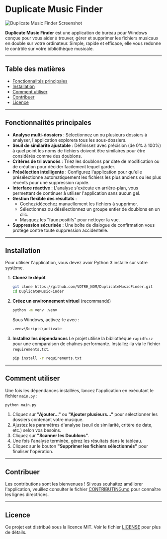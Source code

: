 # Duplicate Music Finder

![Duplicate Music Finder Screenshot](https://raw.githubusercontent.com/Warry/DuplicateMusicFinder/main/docs/screenshot.png) <!-- Placeholder for a real screenshot -->

**Duplicate Music Finder** est une application de bureau pour Windows conçue pour vous aider à trouver, gérer et supprimer les fichiers musicaux en double sur votre ordinateur. Simple, rapide et efficace, elle vous redonne le contrôle sur votre bibliothèque musicale.

---

## Table des matières

- [Fonctionnalités principales](#fonctionnalités-principales)
- [Installation](#installation)
- [Comment utiliser](#comment-utiliser)
- [Contribuer](#contribuer)
- [Licence](#licence)

---

## Fonctionnalités principales

- **Analyse multi-dossiers** : Sélectionnez un ou plusieurs dossiers à analyser, l'application explorera tous les sous-dossiers.
- **Seuil de similarité ajustable** : Définissez avec précision (de 0% à 100%) à quel point les noms de fichiers doivent être similaires pour être considérés comme des doublons.
- **Critères de tri avancés** : Triez les doublons par date de modification ou de création pour décider facilement lequel garder.
- **Présélection intelligente** : Configurez l'application pour qu'elle présélectionne automatiquement les fichiers les plus anciens ou les plus récents pour une suppression rapide.
- **Interface réactive** : L'analyse s'exécute en arrière-plan, vous permettant de continuer à utiliser l'application sans aucun gel.
- **Gestion flexible des résultats** :
    - Cochez/décochez manuellement les fichiers à supprimer.
    - Sélectionnez ou désélectionnez un groupe entier de doublons en un clic.
    - Masquez les "faux positifs" pour nettoyer la vue.
- **Suppression sécurisée** : Une boîte de dialogue de confirmation vous protège contre toute suppression accidentelle.

---

## Installation

Pour utiliser l'application, vous devez avoir Python 3 installé sur votre système.

1.  **Clonez le dépôt**
    ```bash
    git clone https://github.com/VOTRE_NOM/DuplicateMusicFinder.git
    cd DuplicateMusicFinder
    ```

2.  **Créez un environnement virtuel** (recommandé)
    ```bash
    python -m venv .venv
    ```
    Sous Windows, activez-le avec :
    ```bash
    .venv\Scripts\activate
    ```

3.  **Installez les dépendances**
    Le projet utilise la bibliothèque `rapidfuzz` pour une comparaison de chaînes performante. Installez-la via le fichier `requirements.txt`.
    ```bash
    pip install -r requirements.txt
    ```

---

## Comment utiliser

Une fois les dépendances installées, lancez l'application en exécutant le fichier `main.py` :

```bash
python main.py
```

1.  Cliquez sur **"Ajouter..."** ou **"Ajouter plusieurs..."** pour sélectionner les dossiers contenant votre musique.
2.  Ajustez les paramètres d'analyse (seuil de similarité, critère de date, etc.) selon vos besoins.
3.  Cliquez sur **"Scanner les Doublons"**.
4.  Une fois l'analyse terminée, gérez les résultats dans le tableau.
5.  Cliquez sur le bouton **"Supprimer les fichiers sélectionnés"** pour finaliser l'opération.

---

## Contribuer

Les contributions sont les bienvenues ! Si vous souhaitez améliorer l'application, veuillez consulter le fichier [CONTRIBUTING.md](CONTRIBUTING.md) pour connaître les lignes directrices.

---

## Licence

Ce projet est distribué sous la licence MIT. Voir le fichier [LICENSE](LICENSE) pour plus de détails.

